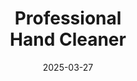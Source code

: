 ---
type: product
layout: product
date: 2025-03-27
sitemap:
  priority: 1
  changefreq: "weekly"

# SEO metadata
seoTitleSuffix: "Industrial Strength Soap Near Me"
seoDescription: >-
  Get Professional Hand Cleaner in North Carolina. Tough on grease, gentle on skin with emollients. Ideal for mechanics, dealerships, and auto shops. Fast shipping available.

# Page content
title: "Professional <br> **Hand Cleaner**"
titlePrefix: "North Carolina Auto Shop Solutions"
description: >-
  Professional Hand Cleaner for North Carolina mechanics and dealerships. Non-solvent, skin-friendly soap tackles grease and grime. Fast shipping and bulk options save time and money.

# benefitsContent
benefitsImages:
  - image: /images/handcleaner/product-despencer.jpg
    alt: "Professional Hand Cleaner Dispenser for North Carolina Shops"
  - image: /images/handcleaner/product-details.jpg
    alt: "Professional Hand Cleaner Variants for Auto Use"

benefitsBlocks:
  - title: "Top Choice for North Carolina Mechanics"
    text: >-
      Professional Hand Cleaner is a favorite among North Carolina mechanics. It cuts through tough grease and oil fast, making it a must-have for auto shops and service centers statewide.
  - title: "Skin-Safe Cleaning Power"
    text: >-
      This soap’s emollient-rich mix keeps hands soft even after repeated use. Perfect for North Carolina technicians washing up all day in busy garages and dealership service bays.
  - title: "Eco-Friendly Shop Solution"
    text: >-
      Made with walnut shell scrubbers, this cleaner is green and effective. North Carolina auto shops love its biodegradable formula that’s tough on grime without harming the environment.
  - title: "Versatile for All Trades"
    text: >-
      From oil to paint, Professional Hand Cleaner handles it all. Ideal for North Carolina’s auto repair shops, manufacturing plants, and construction sites needing reliable cleaning.
  - title: "No Sticky Residue"
    text: >-
      Unlike other soaps, this leaves hands clean, not greasy. North Carolina mechanics can get back to work fast without slippery hands slowing them down in the shop.
  - title: "Cost-Saving Bulk Option"
    text: >-
      Super-concentrated formula cuts usage by 75%. North Carolina dealerships save big on restocks, making it a smart pick for high-volume auto service centers.
  - title: "Fast Shipping to North Carolina"
    text: >-
      Get Professional Hand Cleaner delivered quick to your North Carolina garage. Reliable supply keeps your shop stocked with this heavy-duty soap for daily use.
  - title: "Perfect for Diesel Mechanics"
    text: >-
      Diesel pros in North Carolina trust this soap to clean deep grime fast. Its industrial-strength formula is built for the toughest jobs in service bays and workshops.
  - title: "Wholesale Value for Shops"
    text: >-
      Buy in bulk and save. This professional-grade cleaner offers North Carolina auto shops an affordable way to stock up on premium soap for their teams.

# testimonials section
testimonials:
  items:
    - name: "Tommy"
      text: >-
        Been using this in my North Carolina shop for months. Gets grease off quick and doesn’t dry my hands out. Way better than the cheap stuff I used before. Good price too.
    - name: "Lisa"
      text: >-
        My crew loves this soap. We run a busy garage, and it cleans up oil and dirt fast. Hands feel good after, not rough. Shipping’s always on time.
    - name: "Jake"
      text: >-
        I’m a diesel mechanic here in North Carolina. This soap’s the real deal—cuts through grime in one wash. No greasy feel either. Worth every penny for my shop.
    - name: "Carrie"
      text: >-
        We use this at our dealership. It’s gentle but strong, and the bulk option saves us cash. Mechanics say it’s the best soap they’ve tried.
    - name: "Ricky"
      text: >-
        Works great in my auto shop. Grease and paint come right off, and my hands don’t crack. Fast delivery to North Carolina keeps us stocked up easy.
    - name: "Tina"
      text: >-
        This soap’s a game-changer for my service center in North Carolina. Cleans tough stuff quick, and the guys like how it doesn’t leave their hands slippery.
    - name: "Bobby"
      text: >-
        Been fixing cars for years. This soap beats everything else—fast on grime and easy on skin. Bulk deal’s perfect for my busy garage.
    - name: "Sara"
      text: >-
        My husband’s a mechanic and swears by this. Gets his hands clean without soaking. We order it to North Carolina, and it’s here fast every time. Great stuff.
    - name: "Eddie"
      text: >-
        Best soap for my auto shop crew. Handles oil and dirt no problem, and it’s not harsh. Good value and quick shipping keep us running smooth.

# FAQ section
faq:
  questions:
    - question: "What grime does Professional Hand Cleaner remove?"
      answer: >-
        This soap tackles grease, oil, ink, paint, tar, and glue. North Carolina mechanics and auto shops rely on its heavy-duty power for all kinds of tough messes.
    - question: "Is it safe for sensitive skin in daily use?"
      answer: >-
        Yes, it’s packed with emollients to keep skin soft. North Carolina technicians washing hands often find it gentle and irritation-free even with frequent use.
    - question: "Can it work beyond auto shops in North Carolina?"
      answer: >-
        Absolutely. It’s great for construction and manufacturing too. North Carolina pros in all trades use this versatile soap for reliable, strong cleaning.
    - question: "Does it have fragrances or dyes?"
      answer: >-
        No, it’s dye-free and fragrance-free. North Carolina shops get a natural, safe clean with Professional Hand Cleaner that’s tough on grime, not on hands.
    - question: "Why use walnut shell scrubbers?"
      answer: >-
        They’re eco-friendly and biodegradable. North Carolina mechanics love how they scrub away dirt gently while keeping the environment safe for future jobs.
    - question: "How fast is shipping to North Carolina?"
      answer: >-
        Fast and reliable. North Carolina auto shops and dealerships get Professional Hand Cleaner quick, ensuring no downtime with this essential supply.
    - question: "Is it better than harsh chemical soaps?"
      answer: >-
        Yes, it’s gentler and safer. North Carolina service centers save on health costs with fewer skin issues, plus it cleans just as well without the burn.
    - question: "Good for bulk orders in North Carolina?"
      answer: >-
        Definitely. Its concentrated formula and wholesale options make it a cost-saver for North Carolina garages needing high-volume mechanic supplies.

---